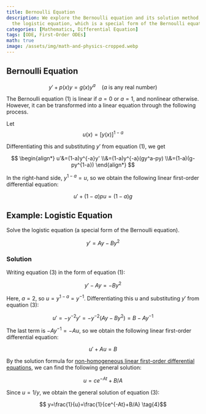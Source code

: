 ```yaml
---
title: Bernoulli Equation
description: We explore the Bernoulli equation and its solution method, as well as
  the logistic equation, which is a special form of the Bernoulli equation.
categories: [Mathematics, Differential Equation]
tags: [ODE, First-Order ODEs]
math: true
image: /assets/img/math-and-physics-cropped.webp
---
```

## Bernoulli Equation

$$ y'+p(x)y=g(x)y^a\quad \text{(}a\text{ is any real number)}  \tag{1} $$

The Bernoulli equation (1) is linear if $a=0$ or $a=1$, and nonlinear otherwise. However, it can be transformed into a linear equation through the following process.

Let $$ u(x)=[y(x)]^{1-a} $$

Differentiating this and substituting $y'$ from equation (1), we get

$$ \begin{align*}
u'&=(1-a)y^{-a}y'
\\&=(1-a)y^{-a}(gy^a-py) 
\\&=(1-a)(g-py^{1-a})
\end{align*} $$

In the right-hand side, $y^{1-a}=u$, so we obtain the following linear first-order differential equation:

$$ u'+(1-a)pu=(1-a)g \tag{2} $$

## Example: Logistic Equation
Solve the logistic equation (a special form of the Bernoulli equation).

$$ y'=Ay-By^2 \tag{3} $$

### Solution
Writing equation (3) in the form of equation (1):

$$ y'-Ay=-By^2 $$

Here, $a=2$, so $u=y^{1-a}=y^{-1}$. Differentiating this u and substituting $y'$ from equation (3):

$$ u'=-y^{-2}y'=-y^{-2}(Ay-By^2)=B-Ay^{-1} $$

The last term is $-Ay^{-1}=-Au$, so we obtain the following linear first-order differential equation:

$$ u'+Au=B $$

By the solution formula for [non-homogeneous linear first-order differential equations](/posts/Solution-of-First-Order-Linear-ODE/#nonhomogeneous-linear-ordinary-differential-equations), we can find the following general solution:

$$ u=ce^{-At}+B/A $$

Since $u=1/y$, we obtain the general solution of equation (3):

$$ y=\frac{1}{u}=\frac{1}{ce^{-At}+B/A} \tag{4}$$
